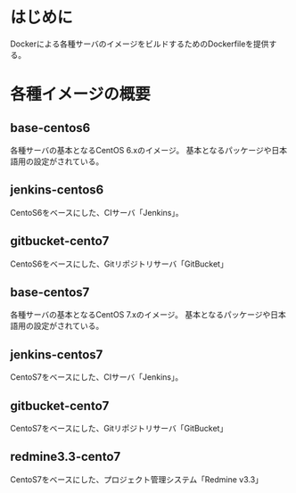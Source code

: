 # はじめに

Dockerによる各種サーバのイメージをビルドするためのDockerfileを提供する。

# 各種イメージの概要

## base-centos6
各種サーバの基本となるCentOS 6.xのイメージ。
基本となるパッケージや日本語用の設定がされている。

## jenkins-centos6
CentoS6をベースにした、CIサーバ「Jenkins」。

## gitbucket-cento7
CentoS6をベースにした、Gitリポジトリサーバ「GitBucket」

## base-centos7
各種サーバの基本となるCentOS 7.xのイメージ。
基本となるパッケージや日本語用の設定がされている。

## jenkins-centos7
CentoS7をベースにした、CIサーバ「Jenkins」。

## gitbucket-cento7
CentoS7をベースにした、Gitリポジトリサーバ「GitBucket」

## redmine3.3-cento7
CentoS7をベースにした、プロジェクト管理システム「Redmine v3.3」


